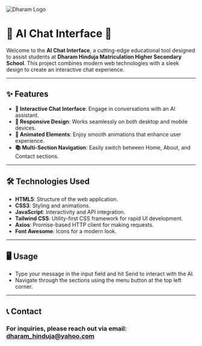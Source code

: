 ![Dharam Logo](dharam.png)
# 🌟 AI Chat Interface 🌟

Welcome to the **AI Chat Interface**, a cutting-edge educational tool designed to assist students at **Dharam Hinduja Matriculation Higher Secondary School**. This project combines modern web technologies with a sleek design to create an interactive chat experience.

---

## ✨ Features

- **💬 Interactive Chat Interface**: Engage in conversations with an AI assistant.
- **📱 Responsive Design**: Works seamlessly on both desktop and mobile devices.
- **🎨 Animated Elements**: Enjoy smooth animations that enhance user experience.
- **📚 Multi-Section Navigation**: Easily switch between Home, About, and Contact sections.

---

## 🛠️ Technologies Used

- **HTML5**: Structure of the web application.
- **CSS3**: Styling and animations.
- **JavaScript**: Interactivity and API integration.
- **Tailwind CSS**: Utility-first CSS framework for rapid UI development.
- **Axios**: Promise-based HTTP client for making requests.
- **Font Awesome**: Icons for a modern look.

---

## 🖥️ Usage

- Type your message in the input field and hit Send to interact with the AI.
- Navigate through the sections using the menu button at the top left corner.
  
---

## 📞 Contact
### For inquiries, please reach out via email: dharam_hinduja@yahoo.com

